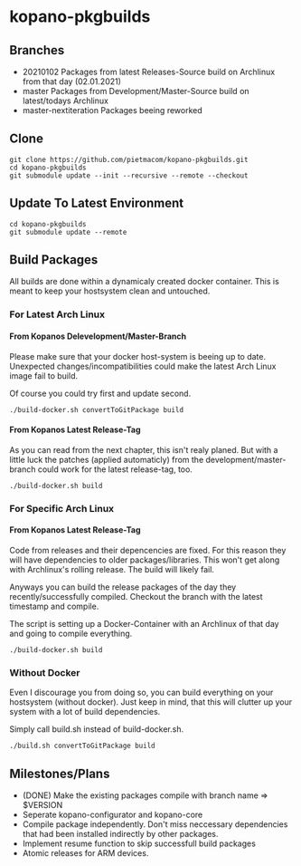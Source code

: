 # kopano-pkgbuilds

## Branches

 - 20210102		Packages from latest Releases-Source build on Archlinux from that day (02.01.2021)
 - master		Packages from Development/Master-Source build on latest/todays Archlinux
 - master-nextiteration	Packages beeing reworked

## Clone
```console
git clone https://github.com/pietmacom/kopano-pkgbuilds.git
cd kopano-pkgbuilds
git submodule update --init --recursive --remote --checkout
```

## Update To Latest Environment
```console
cd kopano-pkgbuilds
git submodule update --remote
```
 
## Build Packages
All builds are done within a dynamicaly created docker container. This is meant to keep your hostsystem clean and untouched.

### For Latest Arch Linux
#### From Kopanos Delevelopment/Master-Branch
Please make sure that your docker host-system is beeing up to date. Unexpected changes/incompatibilities could make the latest Arch Linux image fail to build.

Of course you could try first and update second.

```console
./build-docker.sh convertToGitPackage build
```
 
#### From Kopanos Latest Release-Tag
 As you can read from the next chapter, this isn't realy planed. But with a little luck the patches (applied automaticly) from the development/master-branch could work for the latest release-tag, too.
 
```console
./build-docker.sh build
```

### For Specific Arch Linux
#### From Kopanos Latest Release-Tag
 Code from releases and their depencencies are fixed. For this reason they will have dependencies to older packages/libraries. This won't get along with Archlinux's rolling release. The build will likely fail.
 
 Anyways you can build the release packages of the day they recently/successfully compiled. Checkout the branch with the latest timestamp and compile.
 
 The script is setting up a Docker-Container with an Archlinux of that day and going to compile everything.
 
```console
./build-docker.sh build
```
 
### Without Docker
Even I discourage you from doing so, you can build everything on your hostsystem (without docker). Just keep in mind, that this will clutter up your system with a lot of build dependencies.

Simply call build.sh instead of build-docker.sh.

```console
./build.sh convertToGitPackage build
```

## Milestones/Plans
 - (DONE) Make the existing packages compile with branch name => $VERSION
 - Seperate kopano-configurator and kopano-core
 - Compile package independently. Don't miss neccessary dependencies that had been installed indirectly by other packages.
 - Implement resume function to skip successfull build packages
 - Atomic releases for ARM devices.
 
